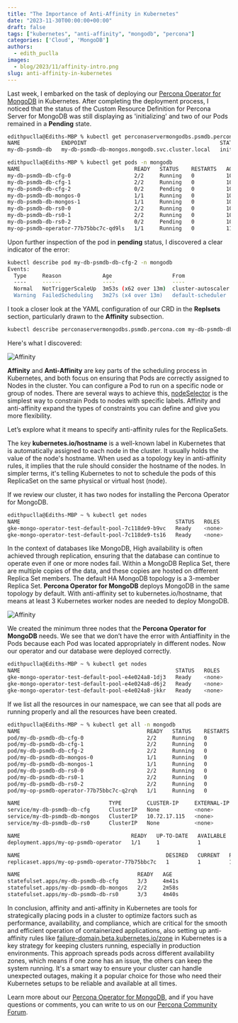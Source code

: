 ```yaml
---
title: "The Importance of Anti-Affinity in Kubernetes"
date: "2023-11-30T00:00:00+00:00"
draft: false
tags: ["kubernetes", "anti-affinity", "mongodb", "percona"]
categories: ['Cloud', 'MongoDB']
authors:
  - edith_puclla
images:
  - blog/2023/11/affinity-intro.png
slug: anti-affinity-in-kubernetes
---
```


Last week, I embarked on the task of deploying our [Percona Operator for MongoDB](https://docs.percona.com/percona-operator-for-mongodb/index.html) in Kubernetes. After completing the deployment process, I noticed that the status of the Custom Resource Definition for Percona Server for MongoDB was still displaying as 'initializing' and two of our Pods remained in a **Pending** state.

```bash
edithpuclla@Ediths-MBP % kubectl get perconaservermongodbs.psmdb.percona.com -n mongodb
NAME             ENDPOINT                                          STATUS         AGE
my-db-psmdb-db   my-db-psmdb-db-mongos.mongodb.svc.cluster.local   initializing   4m58s
```

```bash
edithpuclla@Ediths-MBP % kubectl get pods -n mongodb
NAME                                    READY   STATUS    RESTARTS   AGE
my-db-psmdb-db-cfg-0                    2/2     Running   0          109m
my-db-psmdb-db-cfg-1                    2/2     Running   0          108m
my-db-psmdb-db-cfg-2                    0/2     Pending   0          107m
my-db-psmdb-db-mongos-0                 1/1     Running   0          106m
my-db-psmdb-db-mongos-1                 1/1     Running   0          106m
my-db-psmdb-db-rs0-0                    2/2     Running   0          109m
my-db-psmdb-db-rs0-1                    2/2     Running   0          108m
my-db-psmdb-db-rs0-2                    0/2     Pending   0          107m
my-op-psmdb-operator-77b75bbc7c-qd9ls   1/1     Running   0          118m
```

Upon further inspection of the pod in **pending** status, I discovered a clear indicator of the error:

```bash
kubectl describe pod my-db-psmdb-db-cfg-2 -n mongodb
Events:
  Type     Reason             Age                   From                Message
  ----     ------             ----                  ----                -------
  Normal   NotTriggerScaleUp  3m53s (x62 over 13m)  cluster-autoscaler  pod didn't trigger scale-up:
  Warning  FailedScheduling   3m27s (x4 over 13m)   default-scheduler   0/2 nodes are available: 2 node(s) didn't match pod anti-affinity rules. preemption: 0/2 nodes are available: 2 No preemption victims found for incoming pod..

```

I took a closer look at the YAML configuration of our CRD in the **Replsets** section, particularly drawn to the **Affinity** subsection.

```bash
kubectl describe perconaservermongodbs.psmdb.percona.com my-db-psmdb-db -n mongodb
```

Here's what I discovered:

![Affinity](blog/2023/11/affinity-01.png)

**Affinity** and **Anti-Affinity** are key parts of the scheduling process in Kubernetes, and both focus on ensuring that Pods are correctly assigned to Nodes in the cluster. You can configure a Pod to run on a specific node or group of nodes. There are several ways to achieve this, [nodeSelector](https://kubernetes.io/docs/concepts/scheduling-eviction/assign-pod-node/#nodeselector) is the simplest way to constrain Pods to nodes with specific labels. Affinity and anti-affinity expand the types of constraints you can define and give you more flexibility.

Let’s explore what it means to specify anti-affinity rules for the ReplicaSets.

The key **kubernetes.io/hostname** is a well-known label in Kubernetes that is automatically assigned to each node in the cluster. It usually holds the value of the node's hostname.
When used as a topology key in anti-affinity rules, it implies that the rule should consider the hostname of the nodes. In simpler terms, it's telling Kubernetes to not to schedule the pods of this ReplicaSet on the same physical or virtual host (node).

If we review our cluster, it has two nodes for installing the Percona Operator for MongoDB.

```bash
edithpuclla@Ediths-MBP ~ % kubectl get nodes
NAME                                                 STATUS   ROLES    AGE   VERSION
gke-mongo-operator-test-default-pool-7c118de9-b9vc   Ready    <none>   68m   v1.27.4-gke.900
gke-mongo-operator-test-default-pool-7c118de9-ts16   Ready    <none>   68m   v1.27.4-gke.900
```

In the context of databases like MongoDB, High availability is often achieved through replication, ensuring that the database can continue to operate even if one or more nodes fail. Within a MongoDB Replica Set, there are multiple copies of the data, and these copies are hosted on different Replica Set members. The default HA MongoDB topology is a 3-member Replica Set. **Percona Operator for MongoDB** deploys MongoDB in the same topology by default. With anti-affinity set to kubernetes.io/hostname, that means at least 3 Kubernetes worker nodes are needed to deploy MongoDB.

![Affinity](blog/2023/11/affinity-02.png)

We created the minimum three nodes that the **Percona Operator for MongoDB** needs. We see that we don’t have the error with Antiaffinity in the Pods because each Pod was located appropriately in different nodes. Now our operator and our database were deployed correctly.

```bash
edithpuclla@Ediths-MBP ~ % kubectl get nodes
NAME                                                 STATUS   ROLES    AGE   VERSION
gke-mongo-operator-test-default-pool-e4e024a8-1dj3   Ready    <none>   76s   v1.27.4-gke.900
gke-mongo-operator-test-default-pool-e4e024a8-d6j2   Ready    <none>   74s   v1.27.4-gke.900
gke-mongo-operator-test-default-pool-e4e024a8-jkkr   Ready    <none>   76s   v1.27.4-gke.900
```

If we list all the resources in our namespace, we can see that all pods are running properly and all the resources have been created.

```bash
edithpuclla@Ediths-MBP ~ % kubectl get all -n mongodb
NAME                                        READY   STATUS    RESTARTS   AGE
pod/my-db-psmdb-db-cfg-0                    2/2     Running   0          4m40s
pod/my-db-psmdb-db-cfg-1                    2/2     Running   0          4m2s
pod/my-db-psmdb-db-cfg-2                    2/2     Running   0          3m20s
pod/my-db-psmdb-db-mongos-0                 1/1     Running   0          2m56s
pod/my-db-psmdb-db-mongos-1                 1/1     Running   0          2m39s
pod/my-db-psmdb-db-rs0-0                    2/2     Running   0          4m39s
pod/my-db-psmdb-db-rs0-1                    2/2     Running   0          3m59s
pod/my-db-psmdb-db-rs0-2                    2/2     Running   0          3m28s
pod/my-op-psmdb-operator-77b75bbc7c-q2rqh   1/1     Running   0          6m47s

NAME                            TYPE        CLUSTER-IP     EXTERNAL-IP   PORT(S)     AGE
service/my-db-psmdb-db-cfg      ClusterIP   None           <none>        27017/TCP   4m40s
service/my-db-psmdb-db-mongos   ClusterIP   10.72.17.115   <none>        27017/TCP   2m56s
service/my-db-psmdb-db-rs0      ClusterIP   None           <none>        27017/TCP   4m39s

NAME                                   READY   UP-TO-DATE   AVAILABLE   AGE
deployment.apps/my-op-psmdb-operator   1/1     1            1           6m47s

NAME                                              DESIRED   CURRENT   READY   AGE
replicaset.apps/my-op-psmdb-operator-77b75bbc7c   1         1         1       6m47s

NAME                                     READY   AGE
statefulset.apps/my-db-psmdb-db-cfg      3/3     4m41s
statefulset.apps/my-db-psmdb-db-mongos   2/2     2m58s
statefulset.apps/my-db-psmdb-db-rs0      3/3     4m40s
```

In conclusion, affinity and anti-affinity in Kubernetes are tools for strategically placing pods in a cluster to optimize factors such as performance, availability, and compliance, which are critical for the smooth and efficient operation of containerized applications, also setting up anti-affinity rules like [failure-domain.beta.kubernetes.io/zone](https://docs.percona.com/percona-operator-for-mongodb/constraints.html#affinity-and-anti-affinity) in Kubernetes is a key strategy for keeping clusters running, especially in production environments. This approach spreads pods across different availability zones, which means if one zone has an issue, the others can keep the system running. It's a smart way to ensure your cluster can handle unexpected outages, making it a popular choice for those who need their Kubernetes setups to be reliable and available at all times.

Learn more about our [Percona Operator for MongoDB](https://docs.percona.com/percona-operator-for-mongodb/index.html), and if you have questions or comments, you can write to us on our [Percona Community Forum](https://forums.percona.com/).

